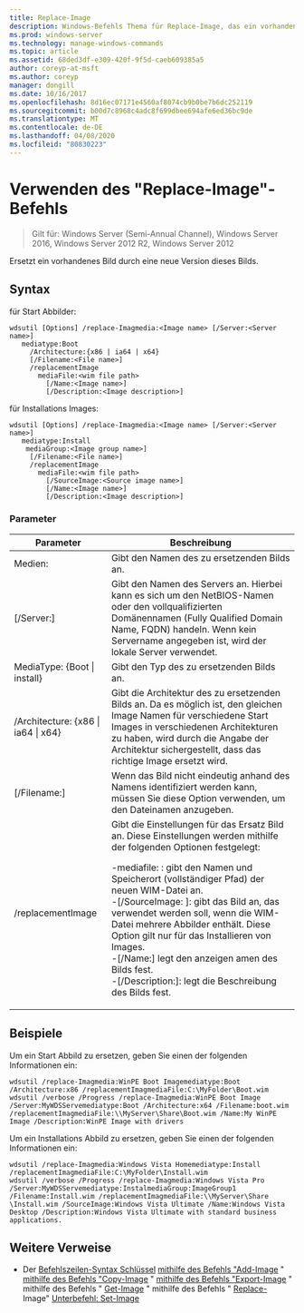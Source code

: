 ```yaml
---
title: Replace-Image
description: Windows-Befehls Thema für Replace-Image, das ein vorhandenes Image durch eine neue Version dieses Images ersetzt.
ms.prod: windows-server
ms.technology: manage-windows-commands
ms.topic: article
ms.assetid: 68ded3df-e309-420f-9f5d-caeb609385a5
author: coreyp-at-msft
ms.author: coreyp
manager: dongill
ms.date: 10/16/2017
ms.openlocfilehash: 8d16ec07171e4560af8074cb9b0be7b6dc252119
ms.sourcegitcommit: b00d7c8968c4adc8f699dbee694afe6ed36bc9de
ms.translationtype: MT
ms.contentlocale: de-DE
ms.lasthandoff: 04/08/2020
ms.locfileid: "80830223"
---
```

# <a name="using-the-replace-image-command"></a>Verwenden des "Replace-Image"-Befehls

>Gilt für: Windows Server (Semi-Annual Channel), Windows Server 2016, Windows Server 2012 R2, Windows Server 2012

Ersetzt ein vorhandenes Bild durch eine neue Version dieses Bilds.
## <a name="syntax"></a>Syntax
für Start Abbilder:
```
wdsutil [Options] /replace-Imagmedia:<Image name> [/Server:<Server name>]
   mediatype:Boot
     /Architecture:{x86 | ia64 | x64}
     [/Filename:<File name>]
     /replacementImage
       mediaFile:<wim file path>
         [/Name:<Image name>]
         [/Description:<Image description>]
```
für Installations Images:
```
wdsutil [Options] /replace-Imagmedia:<Image name> [/Server:<Server name>]
   mediatype:Install
    mediaGroup:<Image group name>]
     [/Filename:<File name>]
     /replacementImage
       mediaFile:<wim file path>
         [/SourceImage:<Source image name>]
         [/Name:<Image name>]
         [/Description:<Image description>]
```
### <a name="parameters"></a>Parameter
|Parameter|Beschreibung|
|-------|--------|
Medien:<Image name>|Gibt den Namen des zu ersetzenden Bilds an.|
|[/Server:<Server name>]|Gibt den Namen des Servers an. Hierbei kann es sich um den NetBIOS-Namen oder den vollqualifizierten Domänennamen (Fully Qualified Domain Name, FQDN) handeln. Wenn kein Servername angegeben ist, wird der lokale Server verwendet.|
MediaType: {Boot &#124; install}|Gibt den Typ des zu ersetzenden Bilds an.|
|/Architecture: {x86 &#124; ia64 &#124; x64}|Gibt die Architektur des zu ersetzenden Bilds an. Da es möglich ist, den gleichen Image Namen für verschiedene Start Images in verschiedenen Architekturen zu haben, wird durch die Angabe der Architektur sichergestellt, dass das richtige Image ersetzt wird.|
|[/Filename:<File name>]|Wenn das Bild nicht eindeutig anhand des Namens identifiziert werden kann, müssen Sie diese Option verwenden, um den Dateinamen anzugeben.|
|/replacementImage|Gibt die Einstellungen für das Ersatz Bild an. Diese Einstellungen werden mithilfe der folgenden Optionen festgelegt:<p>-mediafile: <file path>: gibt den Namen und Speicherort (vollständiger Pfad) der neuen WIM-Datei an.<br />-[/SourceImage: <image name>]: gibt das Bild an, das verwendet werden soll, wenn die WIM-Datei mehrere Abbilder enthält. Diese Option gilt nur für das Installieren von Images.<br />-[/Name:<Image name>] legt den anzeigen amen des Bilds fest.<br />-[/Description:<Image description>]: legt die Beschreibung des Bilds fest.|
## <a name="examples"></a><a name=BKMK_examples></a>Beispiele
Um ein Start Abbild zu ersetzen, geben Sie einen der folgenden Informationen ein:
```
wdsutil /replace-Imagmedia:WinPE Boot Imagemediatype:Boot /Architecture:x86 /replacementImagmediaFile:C:\MyFolder\Boot.wim
wdsutil /verbose /Progress /replace-Imagmedia:WinPE Boot Image /Server:MyWDSServemediatype:Boot /Architecture:x64 /Filename:boot.wim 
/replacementImagmediaFile:\\MyServer\Share\Boot.wim /Name:My WinPE Image /Description:WinPE Image with drivers
```
Um ein Installations Abbild zu ersetzen, geben Sie einen der folgenden Informationen ein:
```
wdsutil /replace-Imagmedia:Windows Vista Homemediatype:Install /replacementImagmediaFile:C:\MyFolder\Install.wim
wdsutil /verbose /Progress /replace-Imagmedia:Windows Vista Pro /Server:MyWDSServemediatype:InstalmediaGroup:ImageGroup1 
/Filename:Install.wim /replacementImagmediaFile:\\MyServer\Share \Install.wim /SourceImage:Windows Vista Ultimate /Name:Windows Vista Desktop /Description:Windows Vista Ultimate with standard business applications.
```
## <a name="additional-references"></a>Weitere Verweise
- Der [Befehlszeilen-Syntax Schlüssel](command-line-syntax-key.md)
[mithilfe des Befehls "Add-Image](using-the-add-image-command.md) "
[mithilfe des Befehls "Copy-Image](using-the-copy-image-command.md) "
[mithilfe des Befehls "Export-Image](using-the-export-image-command.md) "
mithilfe des Befehls " [Get-Image](using-the-get-image-command.md) "
mithilfe des Befehls " [Replace-](using-the-replace-image-command.md) Image"
[Unterbefehl: Set-Image](subcommand-set-image.md)
